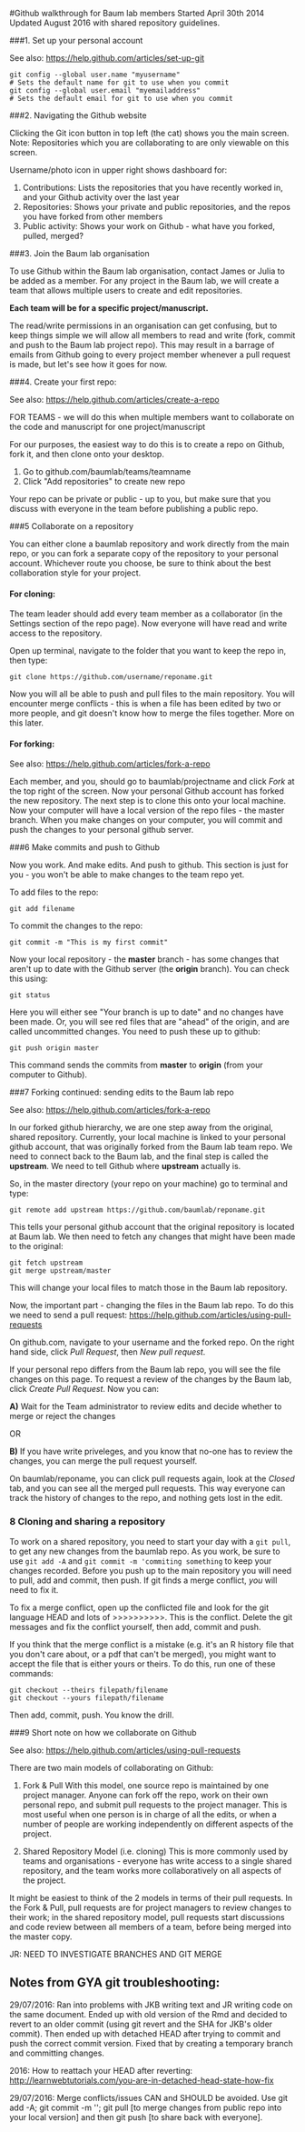 
#Github walkthrough for Baum lab members
Started April 30th 2014
Updated August 2016 with shared repository guidelines.

###1. Set up your personal account

See also: https://help.github.com/articles/set-up-git

```shell
git config --global user.name "myusername"
# Sets the default name for git to use when you commit
git config --global user.email "myemailaddress"
# Sets the default email for git to use when you commit
```

###2. Navigating the Github website

Clicking the Git icon button in top left (the cat) shows you the main screen.
Note: Repositories which you are collaborating to are only viewable on this screen.

Username/photo icon in upper right shows dashboard for:

1. Contributions: Lists the repositories that you have recently worked in, and your Github activity over the last year
2. Repositories: Shows your private and public repositories, and the repos you have forked from other members
3. Public activity: Shows your work on Github - what have you forked, pulled, merged?


###3. Join the Baum lab organisation

To use Github within the Baum lab organisation, contact James or Julia to be added as a member. For any project in the Baum lab, we will create a team that allows multiple users to create and edit repositories.

**Each team will be for a specific project/manuscript.**

The read/write permissions in an organisation can get confusing, but to keep things simple we will allow all members to read and write (fork, commit and push to the Baum lab project repo). This may result in a barrage of emails from Github going to every project member whenever a pull request is made, but let's see how it goes for now.


###4. Create your first repo:

See also: https://help.github.com/articles/create-a-repo

FOR TEAMS - we will do this when multiple members want to collaborate on the code and manuscript for one project/manuscript

For our purposes, the easiest way to do this is to create a repo on Github, fork it, and then clone onto your desktop.

1. Go to github.com/baumlab/teams/teamname
2. Click "Add repositories" to create new repo

Your repo can be private or public - up to you, but make sure that you discuss with everyone in the team before publishing a public repo.

###5 Collaborate on a repository

You can either clone a baumlab repository and work directly from the main repo, or you can fork a separate copy of the repository to your personal account. Whichever route you choose, be sure to think about the best collaboration style for your project.

#### For cloning:

The team leader should add every team member as a collaborator (in the Settings section of the repo page). Now everyone will have read and write access to the repository. 

Open up terminal, navigate to the folder that you want to keep the repo in, then type:

```shell
git clone https://github.com/username/reponame.git
```

Now you will all be able to push and pull files to the main repository. You will encounter merge conflicts - this is when a file has been edited by two or more people, and git doesn't know how to merge the files together. More on this later.

#### For forking:

See also: https://help.github.com/articles/fork-a-repo

Each member, and you, should go to baumlab/projectname and click *Fork* at the top right of the screen. Now your personal Github account has forked the new repository. The next step is to clone this onto your local machine.
Now your computer will have a local version of the repo files - the master branch. When you make changes on your computer, you will commit and push the changes to your personal github server.


###6 Make commits and push to Github

Now you work. And make edits. And push to github. This section is just for you - you won't be able to make changes to the team repo yet.

To add files to the repo:

```shell
git add filename
```

To commit the changes to the repo:

```shell
git commit -m "This is my first commit"
```

Now your local repository - the **master** branch - has some changes that aren't up to date with the Github server (the **origin** branch). You can check this using:

```shell
git status
```


Here you will either see "Your branch is up to date" and no changes have been made. Or, you will see red files that are "ahead" of the origin, and are called uncommitted changes. You need to push these up to github:

```shell
git push origin master
```

This command sends the commits from **master** to **origin** (from your computer to Github).

###7 Forking continued: sending edits to the Baum lab repo

See also: https://help.github.com/articles/fork-a-repo

In our forked github hierarchy, we are one step away from the original, shared repository. Currently, your local machine is linked to your personal github account, that was originally forked from the Baum lab team repo. We need to connect back to the Baum lab, and the final step is called the **upstream**. We need to tell Github where **upstream** actually is.

So, in the master directory (your repo on your machine) go to terminal and type:

```shell
git remote add upstream https://github.com/baumlab/reponame.git
```

This tells your personal github account that the original repository is located at Baum lab. We then need to fetch any changes that might have been made to the original:

```shell
git fetch upstream
git merge upstream/master
```

This will change your local files to match those in the Baum lab repository.

Now, the important part - changing the files in the Baum lab repo. To do this we need to send a pull request: https://help.github.com/articles/using-pull-requests

On github.com, navigate to your username and the forked repo. On the right hand side, click *Pull Request*, then *New pull request*.

If your personal repo differs from the Baum lab repo, you will see the file changes on this page. To request a review of the changes by the Baum lab, click *Create Pull Request*. Now you can:

**A)** Wait for the Team administrator to review edits and decide whether to merge or reject the changes

OR

**B)** If you have write priveleges, and you know that no-one has to review the changes, you can merge the pull request yourself.

On baumlab/reponame, you can click pull requests again, look at the *Closed* tab, and you can see all the merged pull requests. This way everyone can track the history of changes to the repo, and nothing gets lost in the edit.


### 8 Cloning and sharing a repository

To work on a shared repository, you need to start your day with a ```git pull```, to get any new changes from the baumlab repo. As you work, be sure to use ```git add -A``` and ```git commit -m 'commiting something``` to keep your changes recorded. Before you push up to the main repository you will need to pull, add and commit, then push. If git finds a merge conflict, *you* will need to fix it. 

To fix a merge conflict, open up the conflicted file and look for the git language HEAD and lots of >>>>>>>>>>. This is the conflict. Delete the git messages and fix the conflict yourself, then add, commit and push. 

If you think that the merge conflict is a mistake (e.g. it's an R history file that you don't care about, or a pdf that can't be merged), you might want to accept the file that is either yours or theirs. To do this, run one of these commands:

```
git checkout --theirs filepath/filename 
git checkout --yours filepath/filename
```


Then add, commit, push. You know the drill.


###9 Short note on how we collaborate on Github

See also: https://help.github.com/articles/using-pull-requests

There are two main models of collaborating on Github:

1) Fork & Pull
With this model, one source repo is maintained by one project manager. Anyone can fork off the repo, work on their own personal repo, and submit pull requests to the project manager. This is most useful when one person is in charge of all the edits, or when a number of people are working independently on different aspects of the project.

2) Shared Repository Model (i.e. cloning)
This is more commonly used by teams and organisations - everyone has write access to a single shared repository, and the team works more collaboratively on all aspects of the project.

It might be easiest to think of the 2 models in terms of their pull requests. In the Fork & Pull, pull requests are for project managers to review changes to their work; in the shared repository model, pull requests start discussions and code review between all members of a team, before being merged into the master copy.

JR: NEED TO INVESTIGATE BRANCHES AND GIT MERGE







## Notes from GYA git troubleshooting:

29/07/2016: Ran into problems with JKB writing text and JR writing code on the same document. Ended up with old version of the Rmd and decided to revert to an older commit (using git revert and the SHA for JKB's older commit). Then ended up with detached HEAD after trying to commit and push the correct commit version. Fixed that by creating a temporary branch and committing changes.

2016: How to reattach your HEAD after reverting: 
http://learnwebtutorials.com/you-are-in-detached-head-state-how-fix

29/07/2016: Merge conflicts/issues CAN and SHOULD be avoided. Use git add -A; git commit -m ''; git pull [to merge changes from public repo into your local version] and then git push [to share back with everyone].


